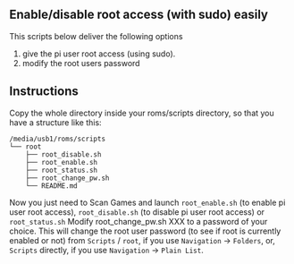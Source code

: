 ## Enable/disable root access (with sudo) easily

This scripts below deliver the following options
1. give the pi user root access (using sudo).
2. modify the root users password

## Instructions

Copy the whole directory inside your roms/scripts directory,
so that you have a structure like this:

    /media/usb1/roms/scripts
    └── root
        ├── root_disable.sh
        ├── root_enable.sh
        ├── root_status.sh
        ├── root_change_pw.sh
        └── README.md

Now you just need to Scan Games and launch `root_enable.sh` (to enable pi user root access),
`root_disable.sh` (to disable pi user root access)  or `root_status.sh`
Modify root_change_pw.sh XXX to a password of your choice. This will change the root user password
(to see if root is currently enabled or not) from `Scripts` / `root`,
if you use `Navigation` -> `Folders`, or, `Scripts` directly,
if you use `Navigation` -> `Plain List`.
